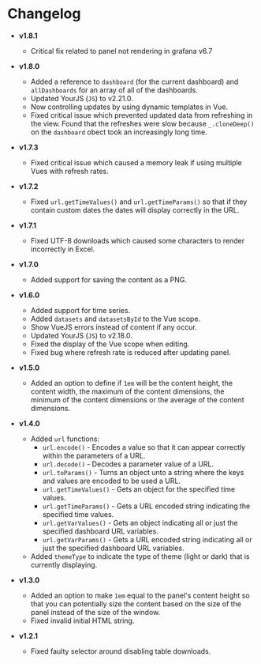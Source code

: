 # Changelog

- **v1.8.1**
  - Critical fix related to panel not rendering in grafana v6.7

- **v1.8.0**
  - Added a reference to `dashboard` (for the current dashboard) and `allDashboards` for an array of all of the dashboards.
  - Updated YourJS (`JS`) to v2.21.0.
  - Now controlling updates by using dynamic templates in Vue.
  - Fixed critical issue which prevented updated data from refreshing in the view.  Found that the refreshes were slow because `_.cloneDeep()` on the `dashboard` obect took an increasingly long time.

- **v1.7.3**
  - Fixed critical issue which caused a memory leak if using multiple Vues with refresh rates.

- **v1.7.2**
  - Fixed `url.getTimeValues()` and `url.getTimeParams()` so that if they contain custom dates the dates will display correctly in the URL.

- **v1.7.1**
  - Fixed UTF-8 downloads which caused some characters to render incorrectly in Excel.

- **v1.7.0**
  - Added support for saving the content as a PNG.

- **v1.6.0**
  - Added support for time series.
  - Added `datasets` and `datasetsById` to the Vue scope.
  - Show VueJS errors instead of content if any occur.
  - Updated YourJS (`JS`) to v2.18.0.
  - Fixed the display of the Vue scope when editing.
  - Fixed bug where refresh rate is reduced after updating panel.

- **v1.5.0**
  - Added an option to define if `1em` will be the content height, the content width, the maximum of the content dimensions, the minimum of the content dimensions or the average of the content dimensions.

- **v1.4.0**
  - Added `url` functions:
    - `url.encode()` - Encodes a value so that it can appear correctly within the parameters of a URL.
    - `url.decode()` - Decodes a parameter value of a URL.
    - `url.toParams()` - Turns an object unto a string where the keys and values are encoded to be used a URL.
    - `url.getTimeValues()` - Gets an object for the specified time values.
    - `url.getTimeParams()` - Gets a URL encoded string indicating the specified time values.
    - `url.getVarValues()` - Gets an object indicating all or just the specified dashboard URL variables.
    - `url.getVarParams()` - Gets a URL encoded string indicating all or just the specified dashboard URL variables.
  - Added `themeType` to indicate the type of theme (light or dark) that is currently displaying.

- **v1.3.0**
  - Added an option to make `1em` equal to the panel's content height so that you can potentially size the content based on the size of the panel instead of the size of the window.
  - Fixed invalid initial HTML string.


- **v1.2.1**
  - Fixed faulty selector around disabling table downloads.
